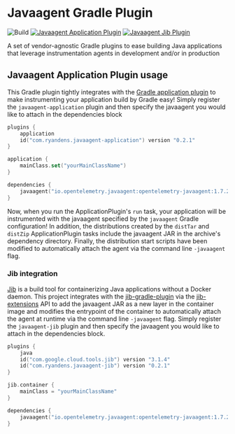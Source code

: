 # Javaagent Gradle Plugin

![Build](https://github.com/ryandens/javaagent-gradle-plugin/workflows/Validate/badge.svg?branch=main)
[![Javaagent Application Plugin](https://img.shields.io/maven-metadata/v/https/plugins.gradle.org/m2/com.ryandens/plugin/maven-metadata.xml.svg?label=Javaagent%20Application%20Plugin)](https://plugins.gradle.org/plugin/com.ryandens.javaagent-application)
[![Javaagent Jib Plugin](https://img.shields.io/maven-metadata/v/https/plugins.gradle.org/m2/com.ryandens/plugin/maven-metadata.xml.svg?label=Javaagent%20Jib%20Plugin)](https://plugins.gradle.org/plugin/com.ryandens.javaagent-jib)

A set of vendor-agnostic Gradle plugins to ease building Java applications that leverage instrumentation agents in 
development and/or in production 

## Javaagent Application Plugin usage

This Gradle plugin tightly integrates with the [Gradle application plugin](https://docs.gradle.org/current/userguide/application_plugin.html) 
to make instrumenting your application build by Gradle easy! Simply register the `javaagent-application` plugin and 
then specify the javaagent you would like to attach in the dependencies block

```kotlin
plugins {
    application
    id("com.ryandens.javaagent-application") version "0.2.1"
}

application {
    mainClass.set("yourMainClassName")
}

dependencies {
    javaagent("io.opentelemetry.javaagent:opentelemetry-javaagent:1.7.2:all")
}
```

Now, when you run the ApplicationPlugin's `run` task, your application will be instrumented with the javaagent specified
by the `javaagent` Gradle configuration! In addition, the distributions created by the `distTar` and `distZip` 
ApplicationPlugin tasks include the javaagent JAR in the archive's dependency directory. Finally, the distribution 
start scripts have been modified to automatically attach the agent via the command line `-javaagent` flag.

### Jib integration

[Jib](https://github.com/GoogleContainerTools/jib) is a build tool for containerizing Java applications without a Docker
daemon. This project integrates with the [jib-gradle-plugin](https://github.com/GoogleContainerTools/jib/tree/master/jib-gradle-plugin)
via the [jib-extensions](https://github.com/GoogleContainerTools/jib-extensions) API to add the javaagent JAR as a new 
layer in the container image and modifies the entrypoint of the container to automatically attach the agent at runtime 
via the command line `-javaagent` flag. Simply register the `javaagent-jib` plugin and then specify the javaagent you 
would like to attach in the dependencies block.

```kotlin
plugins {
    java
    id("com.google.cloud.tools.jib") version "3.1.4"
    id("com.ryandens.javaagent-jib") version "0.2.1"
}

jib.container {
    mainClass = "yourMainClassName"
}

dependencies {
    javaagent("io.opentelemetry.javaagent:opentelemetry-javaagent:1.7.2:all")
}
```
